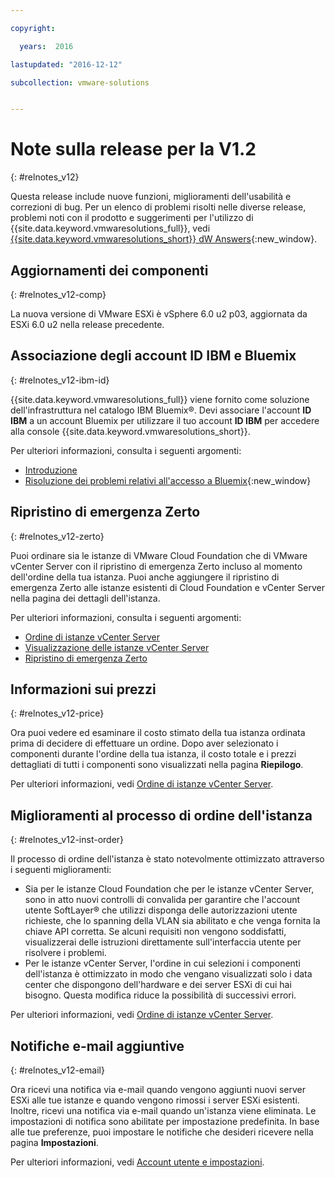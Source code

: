 ```yaml
---

copyright:

  years:  2016

lastupdated: "2016-12-12"

subcollection: vmware-solutions


---
```


# Note sulla release per la V1.2
{: #relnotes_v12}

Questa release include nuove funzioni, miglioramenti dell'usabilità e correzioni di bug. Per un elenco di problemi risolti nelle diverse release, problemi noti con il prodotto e suggerimenti per l'utilizzo di {{site.data.keyword.vmwaresolutions_full}}, vedi [{{site.data.keyword.vmwaresolutions_short}} dW Answers](https://developer.ibm.com/answers/topics/cloudvmw/){:new_window}.

## Aggiornamenti dei componenti
{: #relnotes_v12-comp}

La nuova versione di VMware ESXi è vSphere 6.0 u2 p03, aggiornata da ESXi 6.0 u2 nella release precedente.

## Associazione degli account ID IBM e Bluemix
{: #relnotes_v12-ibm-id}

{{site.data.keyword.vmwaresolutions_full}} viene fornito come soluzione dell'infrastruttura nel catalogo IBM Bluemix®. Devi associare l'account **ID IBM** a un account Bluemix per utilizzare il tuo account **ID IBM** per accedere alla console {{site.data.keyword.vmwaresolutions_short}}.

Per ulteriori informazioni, consulta i seguenti argomenti:
* [Introduzione](/docs/services/vmwaresolutions?topic=vmware-solutions-getting-started)
* [Risoluzione dei problemi relativi all'accesso a Bluemix](/docs/account?topic=account-accessing){:new_window}

## Ripristino di emergenza Zerto
{: #relnotes_v12-zerto}

Puoi ordinare sia le istanze di VMware Cloud Foundation che di VMware vCenter Server con il ripristino di emergenza Zerto incluso al momento dell'ordine della tua istanza. Puoi anche aggiungere il ripristino di emergenza Zerto alle istanze esistenti di Cloud Foundation e vCenter Server nella pagina dei dettagli dell'istanza.

Per ulteriori informazioni, consulta i seguenti argomenti:
* [Ordine di istanze vCenter Server](/docs/services/vmwaresolutions/vcenter?topic=vmware-solutions-vc_orderinginstance)
* [Visualizzazione delle istanze vCenter Server](/docs/services/vmwaresolutions/vcenter?topic=vmware-solutions-vc_viewinginstances)
* [Ripristino di emergenza Zerto](/docs/services/vmwaresolutions/services?topic=vmware-solutions-addingzertodr)

## Informazioni sui prezzi
{: #relnotes_v12-price}

Ora puoi vedere ed esaminare il costo stimato della tua istanza ordinata prima di decidere di effettuare un ordine. Dopo aver selezionato i componenti durante l'ordine della tua istanza, il costo totale e i prezzi dettagliati di tutti i componenti sono visualizzati nella pagina **Riepilogo**.

Per ulteriori informazioni, vedi [Ordine di istanze vCenter Server](/docs/services/vmwaresolutions/vcenter?topic=vmware-solutions-vc_orderinginstance).

## Miglioramenti al processo di ordine dell'istanza
{: #relnotes_v12-inst-order}

Il processo di ordine dell'istanza è stato notevolmente ottimizzato attraverso i seguenti miglioramenti:
* Sia per le istanze Cloud Foundation che per le istanze vCenter Server, sono in atto nuovi controlli di convalida per garantire che l'account utente SoftLayer® che utilizzi disponga delle autorizzazioni utente richieste, che lo spanning della VLAN sia abilitato e che venga fornita la chiave API corretta. Se alcuni requisiti non vengono soddisfatti, visualizzerai delle istruzioni direttamente sull'interfaccia utente per risolvere i problemi.
*  Per le istanze vCenter Server, l'ordine in cui selezioni i componenti dell'istanza è ottimizzato in modo che vengano visualizzati solo i data center che dispongono dell'hardware e dei server ESXi di cui hai bisogno. Questa modifica riduce la possibilità di successivi errori.

Per ulteriori informazioni, vedi [Ordine di istanze vCenter Server](/docs/services/vmwaresolutions/vcenter?topic=vmware-solutions-vc_orderinginstance).

## Notifiche e-mail aggiuntive
{: #relnotes_v12-email}

Ora ricevi una notifica via e-mail quando vengono aggiunti nuovi server ESXi alle tue istanze e quando vengono rimossi i server ESXi esistenti. Inoltre, ricevi una notifica via e-mail quando un'istanza viene eliminata. Le impostazioni di notifica sono abilitate per impostazione predefinita. In base alle tue preferenze, puoi impostare le notifiche che desideri ricevere nella pagina **Impostazioni**.

Per ulteriori informazioni, vedi [Account utente e impostazioni](/docs/services/vmwaresolutions/vmonic?topic=vmware-solutions-useraccount).
